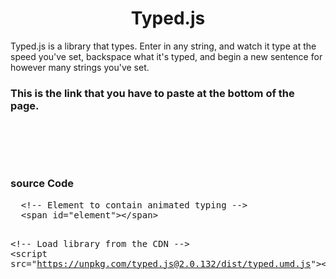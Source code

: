 <center><h1>Typed.js</h1></center>

<p>Typed.js is a library that types. Enter in any string, and watch it type at the speed you've set, backspace what it's typed, and begin a new sentence for however many strings you've set.</p>

<h3>This is the link that you have to paste at the bottom of the page.</h3>


 <pre><span><script src="https://cdn.jsdelivr.net/npm/typed.js@2.0.12"></script></span></pre>
 <br> <br> <br>
 
 <h3> <b>source Code</b></h3>
 <pre>  <span class="pl-c">&lt;!-- Element to contain animated typing --&gt;</span>
  <span class="pl-kos">&lt;</span><span class="pl-ent">span</span> <span class="pl-c1">id</span>="<span class="pl-s">element</span>"<span class="pl-kos">&gt;</span><span class="pl-kos">&lt;/</span><span class="pl-ent">span</span><span class="pl-kos">&gt;</span>

  <span class="pl-c">&lt;!-- Load library from the CDN --&gt;</span>
  <span class="pl-kos">&lt;</span><span class="pl-ent">script</span> <span class="pl-c1">src</span>="<span class="pl-s">https://unpkg.com/typed.js@2.0.132/dist/typed.umd.js</span>"<span class="pl-kos">&gt;</span><span class="pl-kos">&lt;/</span><span class="pl-ent">script</span><span class="pl-kos">&gt;</span>

  
<script>
 <span class="pl-c">&lt;!-- Setup and start animation! --&gt;</span>
  let typed = new Typed(".multi-headline",{
    strings:["Frontend Developer",  "MERN Developer","Graphic Designer","Freelancer","Bloger"],
    typeSpeed:80,
    backSpeed:80,
    backdelay:1000,
    loop:true
})
</script>
</pre>
